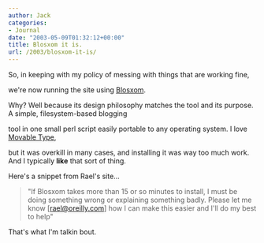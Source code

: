 ```yaml
---
author: Jack
categories:
- Journal
date: "2003-05-09T01:32:12+00:00"
title: Blosxom it is.
url: /2003/blosxom-it-is/
---
```


So, in keeping with my policy of messing with things that are working fine,
  

  
we're now running the site using [Blosxom][1].
  

  
Why? Well because its design philosophy matches the tool and its purpose. A simple, filesystem-based blogging
  

  
tool in one small perl script easily portable to any operating system. I love [Movable Type][2],
  

  
but it was overkill in many cases, and installing it was way too much work. And I typically **like** that sort of thing.
  


Here's a snippet from Rael's site&#8230;
  
</p> 

> "If Blosxom takes more than 15 or so minutes to install, I must be doing something wrong or explaining something badly. Please let me know [rael@oreilly.com] how I can make this easier and I'll do my best to help"

  
> 

That's what I'm talkin bout.</p>

 [1]: http://www.raelity.org/apps/blosxom/download.shtml
 [2]: http://www.movabletype.org